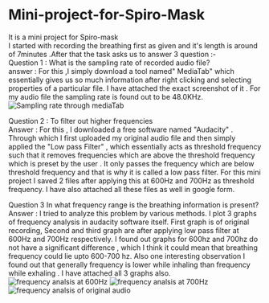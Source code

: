 # Mini-project-for-Spiro-Mask
It is a mini project for Spiro-mask
<br>
I started with recording the breathing first as given and it's length is around of 7minutes .After that the task asks us to answer 3 question :- 
<br>
Question 1 : What is the sampling rate of recorded audio file?
<br>
answer : For this ,I simply download a tool named" MediaTab" which essentially gives us so much information after right clicking and selecting properties of a particular file. I have attached the exact screenshot of it . For my audio file the sampling rate is found out to be 48.0KHz.
![Sampling rate through mediaTab](https://github.com/Hrishit-Gupta/Mini-project-for-Spiro-Mask/assets/162542866/ae32d560-603e-4dbf-88f2-514da541e953)
<br>

Question 2 : To filter out higher frequencies 
<br>
Answer : For this ,  I downloaded a free software named "Audacity" . Through which I first uploaded my original audio file and then simply applied the "Low pass Filter" , which essentially acts as threshold frequency such that it removes frequencies which are above the threshold frequency which is preset by the user . It only passes the frequency which are below threshold frequency and that is why it is called a low pass filter. For this mini project  I saved 2 files after applying this at 600Hz and 700Hz as threshold frequency. I have also attached all these files as well in google form.
<br>

Question 3 In what frequency range is the breathing information is present?
<br>
Answer : I tried to analyze this problem by various methods. I plot 3 graphs of frequency analysis in audacity software itself. First graph is of original recording, Second and third graph are after applying low pass filter at 600Hz and 700Hz respectively. I found out graphs for 600hz and 700hz do not have a significant difference , which I think it could mean that breathing frequency could lie upto 600-700 hz. Also one interesting observation I found out that generally frequency is lower while inhaling than frequency while exhaling . I have attached all 3 graphs also.
![frequency analsis at 600Hz](https://github.com/Hrishit-Gupta/Mini-project-for-Spiro-Mask/assets/162542866/58bfbf2c-32f8-46ec-b0b0-607890dfb331)
![frequency analsis at 700Hz](https://github.com/Hrishit-Gupta/Mini-project-for-Spiro-Mask/assets/162542866/66cb7c79-4173-46f6-b0cc-06380fec42df)
![frequency analsis of original audio](https://github.com/Hrishit-Gupta/Mini-project-for-Spiro-Mask/assets/162542866/d02e5d4f-2957-4923-a0ff-ea61fe0ab04a)






